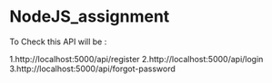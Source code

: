 # NodeJS_assignment

To Check this API will be :

1.http://localhost:5000/api/register
2.http://localhost:5000/api/login
3.http://localhost:5000/api/forgot-password
